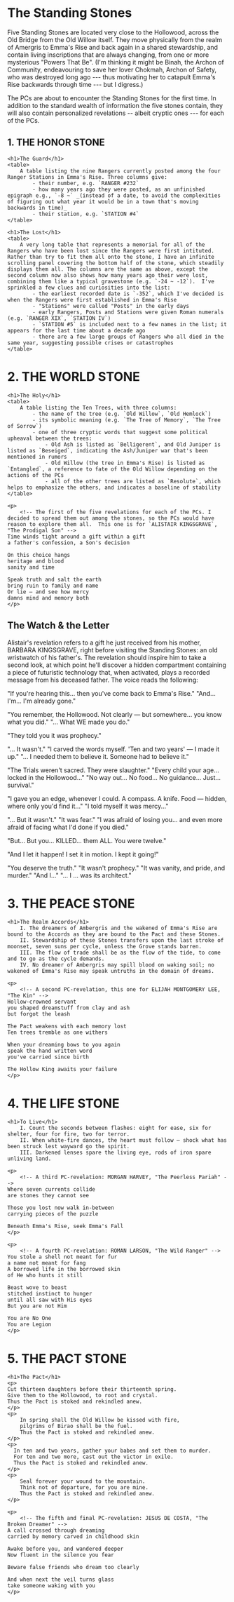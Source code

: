 # The Standing Stones

Five Standing Stones are located very close to the Hollowood, across the Old Bridge from the Old Willow itself.  They move physically from the realm of Amergris to Emma's Rise and back again in a shared stewardship, and contain living inscriptions that are always changing, from one or more mysterious "Powers That Be". (I'm thinking it might be Binah, the Archon of Community, endeavouring to save her lover Chokmah, Archon of Safety, who was destroyed long ago --- thus motivating her to catapult Emma's Rise backwards through time --- but I digress.)

The PCs are about to encounter the Standing Stones for the first time.  In addition to the standard wealth of information the five stones contain, they will also contain personalized revelations -- albeit cryptic ones --- for each of the PCs.

## 1. THE HONOR STONE
```html-simplified
<h1>The Guard</h1>
<table>
	A table listing the nine Rangers currently posted among the four Ranger Stations in Emma's Rise. Three columns give:
		- their number, e.g. `RANGER #232`
		- how many years ago they were posted, as an unfinished epigraph e.g., `-8 ~` _(instead of a date, to avoid the complexities of figuring out what year it would be in a town that's moving backwards in time)_
		- their station, e.g. `STATION #4`
</table>

<h1>The Lost</h1>
<table>
	A very long table that represents a memorial for all of the Rangers who have been lost since the Rangers were first intituted. Rather than try to fit them all onto the stone, I have an infinite scrolling panel covering the bottom half of the stone, which steadily displays them all. The columns are the same as above, except the second column now also shows how many years ago their were lost, combining them like a typical gravestone (e.g. `-24 ~ -12`).  I've sprinkled a few clues and curiosities into the list:
		- the earliest recorded date is `-352`, which I've decided is when the Rangers were first established in Emma's Rise
		- "Stations" were called "Posts" in the early days
		- early Rangers, Posts and Stations were given Roman numerals (e.g. `RANGER XIX`, `STATION IV`)
		- `STATION #5` is included next to a few names in the list; it appears for the last time about a decade ago
		- there are a few large groups of Rangers who all died in the same year, suggesting possible crises or catastrophes
</table>
```

# 2. THE WORLD STONE
```html-simplified
<h1>The Holy</h1>
<table>
	A table listing the Ten Trees, with three columns:
		- the name of the tree (e.g. `Old Willow`, `Old Hemlock`)
		- its symbolic meaning (e.g. `The Tree of Memory`, `The Tree of Sorrow`)
		- one of three cryptic words that suggest some political upheaval between the trees:
			- Old Ash is listed as `Belligerent`, and Old Juniper is listed as `Beseiged`, indicating the Ash/Juniper war that's been mentioned in rumors
			- Old Willow (the tree in Emma's Rise) is listed as `Entangled`, a reference to fate of the Old Willow depending on the actions of the PCs
			- all of the other trees are listed as `Resolute`, which helps to emphasize the others, and indicates a baseline of stability
</table>

<p>
	<!-- The first of the five revelations for each of the PCs. I decided to spread them out among the stones, so the PCs would have reason to explore them all.  This one is for `ALISTAIR KINGSGRAVE`, "The Prodigal Son" -->
Time winds tight around a gift within a gift
a father's confession, a Son's decision

On this choice hangs
heritage and blood
sanity and time

Speak truth and salt the earth
bring ruin to family and name
Or lie — and see how mercy
damns mind and memory both
</p>
```

## The Watch & the Letter
Alistair's revelation refers to a gift he just received from his mother, BARBARA KINGSGRAVE, right before visiting the Standing Stones: an old wristwatch of his father's.  The revelation should inspire him to take a second look, at which point he'll discover a hidden compartment containing a piece of futuristic technology that, when activated, plays a recorded message from his deceased father.  The voice reads the following:

"If you're hearing this... then you've come back to Emma's Rise."
"And... I'm... I'm already gone."

"You remember, the Hollowood. Not clearly — but somewhere... you know what you did."
"... What WE made you do."

"They told you it was prophecy."

"... It wasn't."
"I carved the words myself. 'Ten and two years' — I made it up."
"... I needed them to believe it. Someone had to believe it."

"The Trials weren't sacred. They were slaughter."
"Every child your age... locked in the Hollowood..."
"No way out... No food... No guidance... Just... survival."

"I gave you an edge, whenever I could. A compass. A knife. Food — hidden, where only you'd find it..."
"I told myself it was mercy..."

"... But it wasn't."
"It was fear."
"I was afraid of losing you... and even more afraid of facing what I'd done if you died."

"But... But you... KILLED... them ALL. You were twelve."

"And I let it happen! I set it in motion. I kept it going!"

"You deserve the truth."
"It wasn't prophecy."
"It was vanity, and pride, and murder."
"And I..."
"... I ... was its architect."

# 3. THE PEACE STONE
```html-simplified
<h1>The Realm Accords</h1>
	I. The dreamers of Ambergris and the wakened of Emma's Rise are bound to the Accords as they are bound to the Pact and these Stones.
	II. Stewardship of these Stones transfers upon the last stroke of moonset, seven suns per cycle, unless the Grove stands barren.
	III. The flow of trade shall be as the flow of the tide, to come and to go as the cycle demands.
	IV. No dreamer of Ambergris may spill blood on waking soil; no wakened of Emma's Rise may speak untruths in the domain of dreams.

<p>
	<!-- A second PC-revelation, this one for ELIJAH MONTGOMERY LEE, "The Kin" -->
Hollow-crowned servant
you shaped dreamstuff from clay and ash
but forgot the leash

The Pact weakens with each memory lost
Ten trees tremble as one withers

When your dreaming bows to you again
speak the hand written word
you've carried since birth

The Hollow King awaits your failure
</p>
```

# 4. THE LIFE STONE
```html-simplified
<h1>To Live</h1>
	I. Count the seconds between flashes: eight for ease, six for shelter, four for fire, two for terror.
	II. When white-fire dances, the heart must follow — shock what has been struck lest wayward go the spirit.
	III. Darkened lenses spare the living eye, rods of iron spare unliving land.

<p>
	<!-- A third PC-revelation: MORGAN HARVEY, "The Peerless Pariah" -->
Where seven currents collide
are stones they cannot see

Those you lost now walk in-between
carrying pieces of the puzzle

Beneath Emma's Rise, seek Emma's Fall
</p>

<p>
	<!-- A fourth PC-revelation: ROMAN LARSON, "The Wild Ranger" -->
You stole a shell not meant for fur
a name not meant for fang
A borrowed life in the borrowed skin
of He who hunts it still

Beast wove to beast
stitched instinct to hunger
until all saw with His eyes
But you are not Him

You are No One
You are Legion
</p>
```

# 5. THE PACT STONE
```html-simplified
<h1>The Pact</h1>
<p>
Cut thirteen daughters before their thirteenth spring.
Give them to the Hollowood, to root and crystal.
Thus the Pact is stoked and rekindled anew.
</p>
<p>
	In spring shall the Old Willow be kissed with fire,
	pilgrims of Birao shall be the fuel.
	Thus the Pact is stoked and rekindled anew.
</p>
<p>
  In ten and two years, gather your babes and set them to murder.
  For ten and two more, cast out the victor in exile.
  Thus the Pact is stoked and rekindled anew.
</p>
<p>
	Seal forever your wound to the mountain.
	Think not of departure, for you are mine.
	Thus the Pact is stoked and rekindled anew.
</p>

<p>
	<!-- The fifth and final PC-revelation: JESUS DE COSTA, "The Broken Dreamer" -->
A call crossed through dreaming
carried by memory carved in childhood skin

Awake before you, and wandered deeper
Now fluent in the silence you fear

Beware false friends who dream too clearly

And when next the veil turns glass
take someone waking with you
</p>
```
